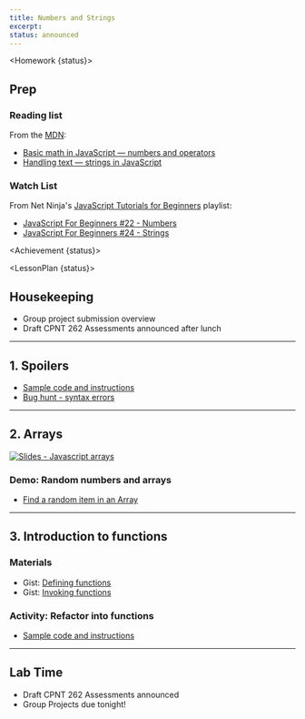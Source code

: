 ```yaml
---
title: Numbers and Strings
excerpt: 
status: announced
---
```

<script>
	import Homework from "$lib/components/Homework.svelte";
	import LessonPlan from "$lib/components/LessonPlan.svelte";
	import LabTime from "$lib/components/LabTime.svelte";
	import Achievement from "$lib/components/Achievement.svelte";
</script>

<Homework {status}>

## Prep
### Reading list
From the [MDN](https://developer.mozilla.org/en-US/docs/Learn/JavaScript/First_steps/):
- [Basic math in JavaScript — numbers and operators](https://developer.mozilla.org/en-US/docs/Learn/JavaScript/First_steps/Math)
- [Handling text — strings in JavaScript](https://developer.mozilla.org/en-US/docs/Learn/JavaScript/First_steps/Strings)

### Watch List
From Net Ninja's [JavaScript Tutorials for Beginners](https://www.youtube.com/playlist?list=PL4cUxeGkcC9i9Ae2D9Ee1RvylH38dKuET) playlist:
- [JavaScript For Beginners #22 - Numbers](https://www.youtube.com/watch?v=TD3Pfuxgnuc)
- [JavaScript For Beginners #24 - Strings](https://www.youtube.com/watch?v=k8MIbEVXhE0)

</Homework>

<Achievement {status}>

</Achievement>

<LessonPlan {status}>

## Housekeeping
- Group project submission overview
- Draft CPNT 262 Assessments announced after lunch

---

## 1. Spoilers
- [Sample code and instructions](https://gist.github.com/acidtone/5c13ec3ff2ea53b7f75ae3692ca944d1)
- [Bug hunt - syntax errors](https://gist.github.com/acidtone/b9aaf4228a903796a6d8532ffb36d9d7)

---

## 2. Arrays
[![Slides - Javascript arrays](/images/slides/js-arrays.png)](https://sait-wbdv.github.io/slides/w23/cpnt-262/js-arrays.html)

### Demo: Random numbers and arrays
- [Find a random item in an Array](https://gist.github.com/acidtone/2a3cac26a229aa95685e5cf6344f2e4e)

---

## 3. Introduction to functions
### Materials
- Gist: [Defining functions](https://gist.github.com/acidtone/e3ed5adfcb4f3c02f1b78f78c9c2bf8b)
- Gist: [Invoking functions](https://gist.github.com/acidtone/679b1b07dcaad4491e8696c871e36436)

### Activity: Refactor into functions
- [Sample code and instructions](https://gist.github.com/acidtone/90355d3bdbcf770be4a642939f58cfd7)

---

## Lab Time
- Draft CPNT 262 Assessments announced
- Group Projects due tonight!

</LessonPlan>